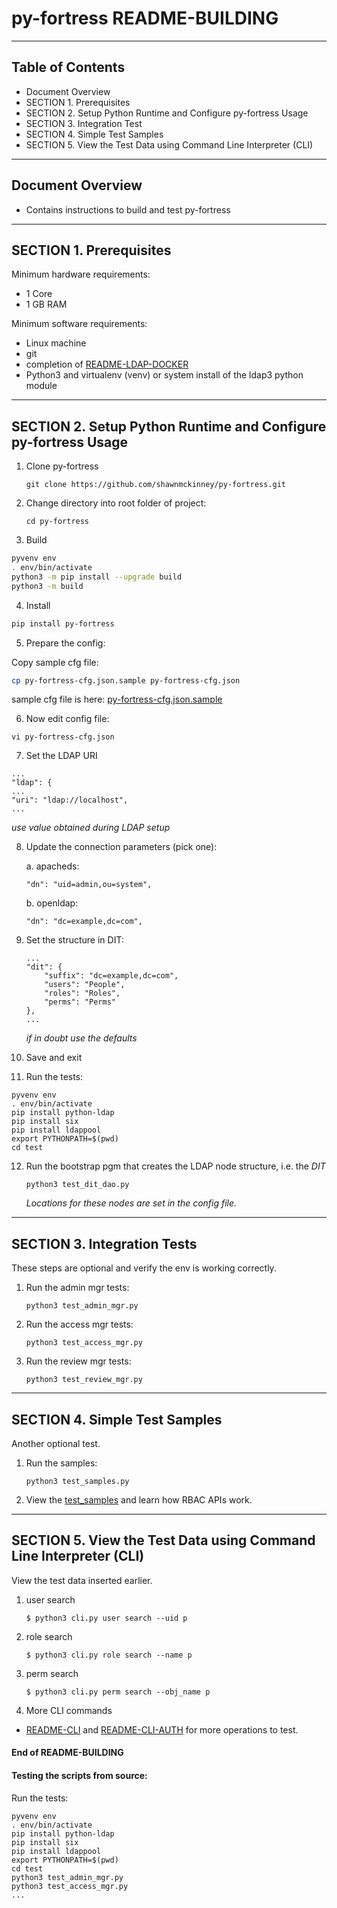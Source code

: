 # py-fortress README-BUILDING
-------------------------------------------------------------------------------
## Table of Contents

 * Document Overview
 * SECTION 1. Prerequisites
 * SECTION 2. Setup Python Runtime and Configure py-fortress Usage
 * SECTION 3. Integration Test
 * SECTION 4. Simple Test Samples 
 * SECTION 5. View the Test Data using Command Line Interpreter (CLI)
___________________________________________________________________________________
## Document Overview

 * Contains instructions to build and test py-fortress
___________________________________________________________________________________
## SECTION 1. Prerequisites

Minimum hardware requirements:
 * 1 Core
 * 1 GB RAM

Minimum software requirements:
 * Linux machine
 * git
 * completion of [README-LDAP-DOCKER](./README-LDAP-DOCKER)
 * Python3 and virtualenv (venv) or system install of the ldap3 python module
________________________________________________________________________________
## SECTION 2. Setup Python Runtime and Configure py-fortress Usage

1. Clone py-fortress
    ```
    git clone https://github.com/shawnmckinney/py-fortress.git
    ```

2. Change directory into root folder of project:
    ```
    cd py-fortress
    ```

3. Build

```bash
pyvenv env
. env/bin/activate
python3 -m pip install --upgrade build
python3 -m build
```
4. Install

```bash
pip install py-fortress
```

5. Prepare the config:

Copy sample cfg file:

```bash
cp py-fortress-cfg.json.sample py-fortress-cfg.json
```

sample cfg file is here: [py-fortress-cfg.json.sample](../py-fortress-cfg.json.sample)

6. Now edit config file:
 ```
vi py-fortress-cfg.json
```

7. Set the LDAP URI
```
...
"ldap": {
...
"uri": "ldap://localhost",
...
```
*use value obtained during LDAP setup*
        
8. Update the connection parameters (pick one):

    a. apacheds:
    ```
    "dn": "uid=admin,ou=system",
    ```
    
    b. openldap:
    ```
    "dn": "dc=example,dc=com",
    ```

9. Set the structure in DIT:
    ```
    ...
    "dit": {
        "suffix": "dc=example,dc=com",
        "users": "People",
        "roles": "Roles",
        "perms": "Perms"
    },
    ...    
    ```
    *if in doubt use the defaults*
    
10. Save and exit

11. Run the tests:
 ```
pyvenv env
. env/bin/activate
pip install python-ldap
pip install six
pip install ldappool
export PYTHONPATH=$(pwd)
cd test
```
    
12. Run the bootstrap pgm that creates the LDAP node structure, i.e. the *DIT*
     ```
     python3 test_dit_dao.py 
     ```
    
     *Locations for these nodes are set in the config file.* 
    
__________________________________________________________________________________
## SECTION 3. Integration Tests

These steps are optional and verify the env is working correctly.

1. Run the admin mgr tests:
    ```
    python3 test_admin_mgr.py 
    ```

2. Run the access mgr tests:
    ```
    python3 test_access_mgr.py 
    ```
 
3. Run the review mgr tests:
    ```
    python3 test_review_mgr.py 
    ```
__________________________________________________________________________________
## SECTION 4. Simple Test Samples

Another optional test.  
 
1. Run the samples:
    ```
    python3 test_samples.py 
    ```

2. View the [test_samples](test/test_samples.py) and learn how RBAC APIs work.

__________________________________________________________________________________
## SECTION 5. View the Test Data using Command Line Interpreter (CLI)

View the test data inserted earlier.  
 
1. user search 
    ```
    $ python3 cli.py user search --uid p
    ```
    
2. role search 
    ```
    $ python3 cli.py role search --name p
    ```
    
3. perm search
    ```
    $ python3 cli.py perm search --obj_name p
    ```

4. More CLI commands
  * [README-CLI](./README-CLI.md) and [README-CLI-AUTH](./README-CLI-AUTH.md) for more operations to test.


#### End of README-BUILDING


#### Testing the scripts from source:

Run the tests:
 ```
pyvenv env
. env/bin/activate
pip install python-ldap
pip install six
pip install ldappool
export PYTHONPATH=$(pwd)
cd test
python3 test_admin_mgr.py
python3 test_access_mgr.py
...
```
    
